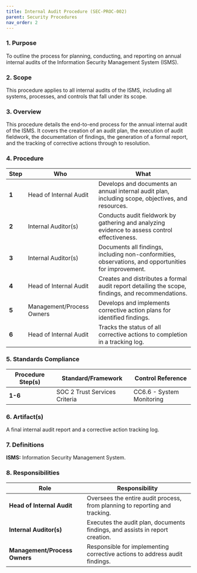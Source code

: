 ```yaml
---
title: Internal Audit Procedure (SEC-PROC-002)
parent: Security Procedures
nav_order: 2
---
```

### 1. Purpose

To outline the process for planning, conducting, and reporting on annual internal audits of the Information Security Management System (ISMS).

### 2. Scope

This procedure applies to all internal audits of the ISMS, including all systems, processes, and controls that fall under its scope.

### 3. Overview

This procedure details the end-to-end process for the annual internal audit of the ISMS. It covers the creation of an audit plan, the execution of audit fieldwork, the documentation of findings, the generation of a formal report, and the tracking of corrective actions through to resolution.

### 4. Procedure

| **Step** | **Who**                      | **What**                                                                                             |
| -------- | ---------------------------- | ---------------------------------------------------------------------------------------------------- |
| **1**    | Head of Internal Audit       | Develops and documents an annual internal audit plan, including scope, objectives, and resources.    |
| **2**    | Internal Auditor(s)          | Conducts audit fieldwork by gathering and analyzing evidence to assess control effectiveness.        |
| **3**    | Internal Auditor(s)          | Documents all findings, including non-conformities, observations, and opportunities for improvement. |
| **4**    | Head of Internal Audit       | Creates and distributes a formal audit report detailing the scope, findings, and recommendations.     |
| **5**    | Management/Process Owners    | Develops and implements corrective action plans for identified findings.                             |
| **6**    | Head of Internal Audit       | Tracks the status of all corrective actions to completion in a tracking log.                         |

### 5. Standards Compliance

| **Procedure Step(s)** | **Standard/Framework**     | **Control Reference**     |
| --------------------- | -------------------------- | ------------------------- |
| **1-6**               | SOC 2 Trust Services Criteria | CC6.6 - System Monitoring |

### 6. Artifact(s)

A final internal audit report and a corrective action tracking log.

### 7. Definitions

**ISMS:** Information Security Management System.

### 8. Responsibilities

| **Role**                 | **Responsibility**                                                              |
| ------------------------ | ------------------------------------------------------------------------------- |
| **Head of Internal Audit** | Oversees the entire audit process, from planning to reporting and tracking.     |
| **Internal Auditor(s)**  | Executes the audit plan, documents findings, and assists in report creation.    |
| **Management/Process Owners** | Responsible for implementing corrective actions to address audit findings.      |
